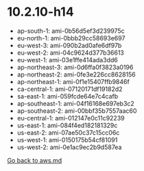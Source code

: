 
 # 10.2.10-h14
- ap-south-1: ami-0b56d5ef3d239975c
- eu-north-1: ami-0bbb29cc58693e697
- eu-west-3: ami-090b2ad0afe6df97b
- eu-west-2: ami-04c9624d377b36613
- eu-west-1: ami-03e1ffe414ada3dd6
- ap-northeast-3: ami-0d6ffa0f3823a0196
- ap-northeast-2: ami-0fe3e226cc8628156
- ap-northeast-1: ami-0f1e15407ffb9846f
- ca-central-1: ami-07120171df19182d2
- sa-east-1: ami-059fcde64e7c4cafb
- ap-southeast-1: ami-04f16168e697eb3c2
- ap-southeast-2: ami-00bbf35b7557aac60
- eu-central-1: ami-012147e0c11c92239
- us-east-1: ami-084f4ed182181329c
- us-east-2: ami-07ae50c37c15cc06c
- us-west-1: ami-0150175b54cf81091
- us-west-2: ami-0e1ac9ec2b9d587ea

[Go back to aws.md](../../aws.md) 
